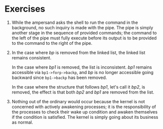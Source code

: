 # Exercises

1. While the ampersand asks the shell to run the command in the background, no
   such inquiry is made with the pipe. The pipe is simply another stage in the
   sequence of provided commands; the command to the left of the pipe must fully
   execute before its output is to be provided to the command to the right of
   the pipe.
   
2. In the case where _bp_ is removed from the linked list, the linked list
   remains consistent. 
   
   In the case where _bp1_ is removed, the list is inconsistent. _bp1_ remains
   accessible via `bp1->forp->backp`, and _bp_ is no longer accessible going
   backward since `bp1->backp` has been removed.
   
   In the case where the structure that follows _bp1_, let's call it _bp2_, is
   removed, the effect is that both _bp2_ and _bp1_ are removed from the list.
   
3. Nothing out of the ordinary would occur because the kernel is not concerned
   with actively awakening processes; it is the responsibility of the processes
   to check their wake up condition and awaken themselves if the condition is
   satisfied. The kernel is simply going about its business as normal.
